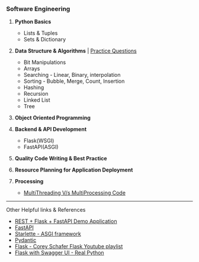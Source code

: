 ### Software Engineering
1. **Python Basics**
    - Lists & Tuples
    - Sets & Dictionary
2. **Data Structure & Algorithms** | [Practice Questions](https://github.com/yesdeepakmittal/interview-corner)
    - Bit Manipulations
    - Arrays
    - Searching - Linear, Binary, interpolation
    - Sorting - Bubble, Merge, Count, Insertion
    - Hashing
    - Recursion
    - Linked List
    - Tree

3. **Object Oriented Programming**

4. **Backend & API Development**
    - Flask(WSGI)
    - FastAPI(ASGI)

5. **Quality Code Writing & Best Practice**

6. **Resource Planning for Application Deployment**

7. **Processing**
    - [MultiThreading V/s MultiProcessing Code](https://colab.research.google.com/github/pnavaro/python-notebooks/blob/master/notebooks/10-Multiprocessing.ipynb)

---
Other Helpful links & References
- [REST + Flask + FastAPI Demo Application](https://realpython.com/api-integration-in-python/)
- [FastAPI](https://fastapi.tiangolo.com/)
- [Starlette - ASGI framework](https://www.starlette.io/)
- [Pydantic](https://docs.pydantic.dev/usage/models/)
- [Flask - Corey Schafer Flask Youtube playlist](https://www.youtube.com/playlist?list=PL-osiE80TeTs4UjLw5MM6OjgkjFeUxCYH)
- [Flask with Swagger UI - Real Python](https://realpython.com/flask-connexion-rest-api/)